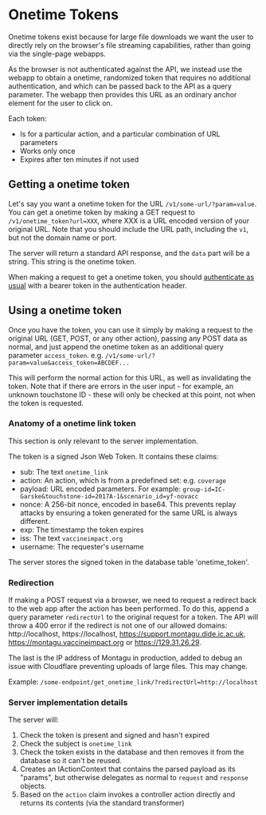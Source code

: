 # Onetime Tokens
Onetime tokens exist because for large file downloads we want the user to
directly rely on the browser's file streaming capabilities, rather than going
via the single-page webapps.

As the browser is not authenticated against the API, we instead use the webapp
to obtain a onetime, randomized token that requires no additional
authentication, and which can be passed back to the API as a query parameter.
The webapp then provides this URL as an ordinary anchor element for the user to
click on.

Each token:

* Is for a particular action, and a particular combination of URL parameters
* Works only once
* Expires after ten minutes if not used

## Getting a onetime token
Let's say you want a onetime token for the URL `/v1/some-url/?param=value`. You
can get a onetime token by making a GET request to `/v1/onetime_token?url=XXX`,
where XXX is a URL encoded version of your original URL. Note that you should
include the URL path, including the `v1`, but not the domain name or port.

The server will return a standard API response, and the `data` part will be a
string. This string is the onetime token.

When making a request to get a onetime token, you should [authenticate as usual](Authentication.md)
with a bearer token in the authentication header.

## Using a onetime token
Once you have the token, you can use it simply by making a request to the
original URL (GET, POST, or any other action), passing any POST data as normal,
and just append the onetime token as an additional query parameter
`access_token`. e.g. `/v1/some-url/?param=value&access_token=ABCDEF...`

This will perform the normal action for this URL, as well as invalidating the
token. Note that if there are errors in the user input - for example, an unknown
touchstone ID - these will only be checked at this point, not when the token is
requested.

### Anatomy of a onetime link token
This section is only relevant to the server implementation.

The token is a signed Json Web Token. It contains these claims:

- sub: The text `onetime_link`
- action: An action, which is from a predefined set: e.g. `coverage`
- payload: URL encoded parameters. For example: 
  `group-id=IC-Garske&touchstone-id=2017A-1&scenario_id=yf-novacc`
- nonce: A 256-bit nonce, encoded in base64. This prevents replay attacks by
  ensuring a token generated for the same URL is always different.
- exp: The timestamp the token expires
- iss: The text `vaccineimpact.org`
- username: The requester's username

The server stores the signed token in the database table 'onetime_token'.

### Redirection
If making a POST request via a browser, we need to request a redirect back to the web app
after the action has been performed. To do this, append a query parameter `redirectUrl` 
to the original request for a token. The API will throw a 400 error if the redirect is not 
one of our allowed domains: http://localhost, https://localhost, 
https://support.montagu.dide.ic.ac.uk, https://montagu.vaccineimpact.org or https://129.31.26.29.

The last is the IP address of Montagu in production, added to debug an issue with Cloudflare
preventing uploads of large files. This may change.

Example: `/some-endpoint/get_onetime_link/?redirectUrl=http://localhost`

### Server implementation details
The server will:

1. Check the token is present and signed and hasn't expired
2. Check the subject is `onetime_link`
3. Check the token exists in the database and then removes it from the database 
   so it can't be reused.
4. Creates an IActionContext that contains the parsed payload as its "params", 
   but otherwise delegates as normal to `request` and `response` objects.
5. Based on the `action` claim invokes a controller action directly and returns 
   its contents (via the standard transformer)
